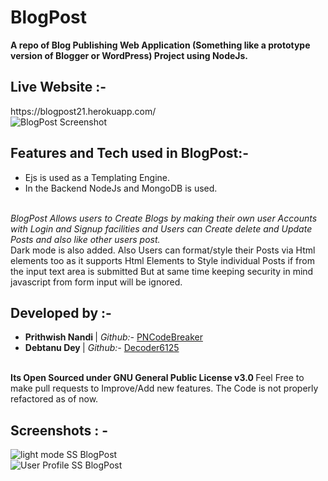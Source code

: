 # BlogPost
<b>A repo of Blog Publishing Web Application (Something like a prototype version of Blogger or WordPress) Project using NodeJs.</b>
<br>
<h2> Live Website :- </h2> https://blogpost21.herokuapp.com/
<br>
<img src="https://user-images.githubusercontent.com/41236287/108111112-45127e80-70ba-11eb-9bcf-7cb7b0ea23bb.jpg" alt="BlogPost Screenshot" width="auto" height="auto">                     
<br>
<h2> Features and Tech used in BlogPost:- </h2>
<ul><li> Ejs is used as a Templating Engine.</li>
  <li> In the Backend NodeJs and MongoDB is used.</li></ul>
  <br><em>BlogPost Allows users to Create Blogs by making their own user Accounts with Login and Signup facilities and Users can Create delete and Update Posts and also like  other users post.</em><br> Dark mode is also added. Also Users can format/style their Posts via Html elements too as it supports Html Elements to Style individual Posts if from the input text area is submitted But at same time keeping security in mind javascript from form input will be ignored.
  <br>
<h2> Developed by :- </h2>
<ul><li><b> Prithwish Nandi </b> | <em>Github:-</em> <a href="https://github.com/PnCodeBreaker">PNCodeBreaker</a></li>
  <li><b> Debtanu Dey </b> | <em>Github:-</em> <a href="https://github.com/Decoder6125">Decoder6125</a></li></ul><br>
<b> Its Open Sourced under GNU General Public License v3.0 </b>
Feel Free to make pull requests to Improve/Add new features.
The Code is not properly refactored as of now.
<h2> Screenshots : - </h2> 
<img src="https://user-images.githubusercontent.com/41236287/108173166-cc480c80-7123-11eb-8620-cafa19801f34.jpg" alt="light mode SS BlogPost" width="auto" height="auto"><br>
<img src="https://user-images.githubusercontent.com/41236287/108173314-ff8a9b80-7123-11eb-8b32-eac0647996d3.jpg" alt="User Profile SS BlogPost" width="auto" height="auto">
  

